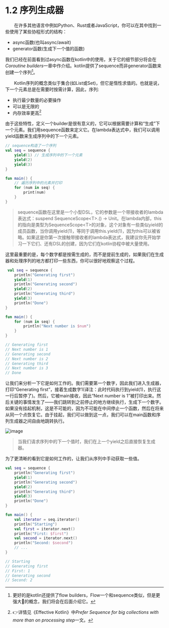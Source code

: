 # 1.2 序列生成器
&emsp;&emsp;在许多其他语言中例如Python、Rust或者JavaScript，你可以在其中找到一些使用了某些协程形式的结构：
 - async函数(也叫async/await)
 - generator函数(生成下一个值的函数)

我们已经在前面看到过async函数在kotlin中的使用，关于它的细节部分将会在*Coroutine builders*一章中作介绍。kotlin提供了sequence而非generator函数来创建一个序列[^1]。

&emsp;&emsp;Kotlin序列的概念类似于集合(如List或Set)，但它是惰性求值的。也就是说，下一个元素总是在需要时按需计算，因此，序列:
- 执行最少数量的必要操作
- 可以是无限的
- 内存效率更高[^2]

由于这些特性，定义一个builder是很有意义的，它可以根据需要计算和“生成”下一个元素。我们用sequence函数来定义它。在lambda表达式中，我们可以调用yield函数来生成序列中的下一个元素。
```kotlin
// sequence构造了一个序列
val seq = sequence {
    yield(1) // 生成序列中的下一个元素
    yield(2)
    yield(3)
}

fun main() {
    // 遍历序列中的元素并打印
    for (num in seq) {
        print(num)
    }
}
```
> sequence函数在这里是一个小型DSL，它的参数是一个带接收者的lambda表达式：suspend SequenceScope<T\>.() -\> Unit。在lambda内部，this的指向是类型为SequenceScope<T\>的对象，这个对象有一些类似yield的成员函数，当你调用yield(1)，等同于调用this.yield(1)，因为this可以被省略。如果这是你第一次接触带接收者的lambda表达式，我建议你先开始学习一下它们、还有DSL的创建，因为它们在kotlin协程中被大量使用。

这里最重要的是，每个数字都是按需生成的，而不是提前生成的，如果我们在生成器和处理序列的地方都打印一些东西，你可以很好地观察这个过程。
```kotlin
 val seq = sequence {
    println("Generating first")
    yield(1)
    println("Generating second")
    yield(2)
    println("Generating third")
    yield(3)
    println("Done")
}

fun main() {
    for (num in seq) {
        println("Next number is $num")
    }
}

// Generating first
// Next number is 1
// Generating second
// Next number is 2
// Generating third
// Next number is 3
// Done
```
让我们来分析一下它是如何工作的。我们需要第一个数字，因此我们进入生成器，打印“Generating first”，接着生成数字1(译注：此时代码执行到yield(1)，执行这一行后暂停了)。然后，它被main接收，因此“Next number is 1”被打印出来。然后关键的事情发生了——我们跳转到之前停止的地方继续执行，生成下一个数字。如果没有挂起机制，这是不可能的，因为不可能在中间停止一个函数，然后在将来从同一个点恢复它。由于挂起，我们可以做到这一点，我们可以在main函数和序列生成器之间自由地跳转执行。

![image](https://user-images.githubusercontent.com/19266436/187365431-0feaf472-24f1-47f7-ae79-337c4f9a0543.png)
> 当我们请求序列中的下一个值时，我们在上一个yield之后直接恢复生成器。
 
为了更清晰的看到它是如何工作的，让我们从序列中手动获取一些值。
```kotlin
val seq = sequence {
    println("Generating first")
    yield(1)
    println("Generating second")
    yield(2)
    println("Generating third")
    yield(3)
    println("Done")
}

fun main() {
    val iterator = seq.iterator()
    println("Starting")
    val first = iterator.next()
    println("First: $first")
    val second = iterator.next()
    println("Second: $second")
    // ...
}

// Starting
// Generating first
// First: 1
// Generating second
// Second: 2
```
[^1]: 更好的是kotlin还提供了flow builders，Flow一个和sequence类似，但是更强大:muscle:的概念，我们将会在后面介绍它。
[^2]: :point_right:详情见《Effective Kotlin》中*Prefer Sequence for big collections with more than on processing step*一文。
